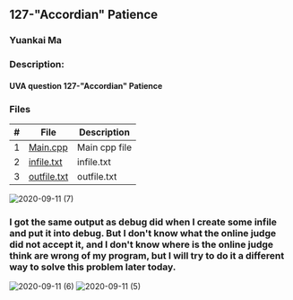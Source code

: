 ## 127-"Accordian" Patience
### Yuankai Ma
### Description:
#### UVA question 127-"Accordian" Patience

### Files

|   #   | File            | Description                                        |
| :---: | --------------- | -------------------------------------------------- |
|   1   | <a href="https://github.com/Kyrie-Ma/4883-Programming_Techniques-Ma/blob/master/Assignment/P02/127/main.cpp" > Main.cpp         | Main cpp file      |
|   2   | <a href="https://github.com/Kyrie-Ma/4883-Programming_Techniques-Ma/blob/master/Assignment/P02/127/infile.txt" > infile.txt         | infile.txt      |
|   3   | <a href="https://github.com/Kyrie-Ma/4883-Programming_Techniques-Ma/blob/master/Assignment/P02/127/outfile.txt" > outfile.txt         | outfile.txt      |

![2020-09-11 (7)](https://user-images.githubusercontent.com/60235679/92979736-3368e300-f459-11ea-9868-a893e1d036f1.png)



### I got the same output as debug did when I create some infile and put it into debug. But I don't know what the online judge did not accept it, and I don't know where is the online judge think are wrong of my program, but I will try to do it a different way to solve this problem later today.
![2020-09-11 (6)](https://user-images.githubusercontent.com/60235679/92979688-0f0d0680-f459-11ea-8403-6956598a4674.png)
![2020-09-11 (5)](https://user-images.githubusercontent.com/60235679/92979691-103e3380-f459-11ea-8256-8850547b9ab1.png)
